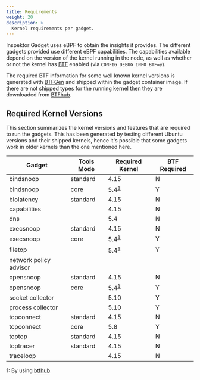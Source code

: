 ```yaml
---
title: Requirements
weight: 20
description: >
  Kernel requirements per gadget.
---
```


Inspektor Gadget uses eBPF to obtain the insights it provides. The
different gadgets provided use different eBPF capabilities.  The
capabilities available depend on the version of the kernel running in the
node, as well as whether or not the kernel has
[BTF](https://www.kernel.org/doc/html/latest/bpf/btf.html) enabled (via
`CONFIG_DEBUG_INFO_BTF=y`).

The required BTF information for some well known kernel versions is
generated with [BTFGen](https://github.com/kinvolk/btfgen) and shipped
within the gadget container image. If there are not shipped types for
the running kernel then they are downloaded from
[BTFhub](https://github.com/aquasecurity/btfhub/).

## Required Kernel Versions

This section summarizes the kernel versions and features that are required to
run the gadgets. This has been generated by testing different Ubuntu versions
and their shipped kernels, hence it's possible that some gadgets work in older
kernels than the one mentioned here.


| Gadget                 | Tools Mode | Required Kernel                 | BTF Required |
|------------------------|------------|---------------------------------|--------------|
| bindsnoop              | standard   | 4.15                            | N            |
| bindsnoop              | core       | 5.4<sup>[1](#btfhubnote)</sup>  | Y            |
| biolatency             | standard   | 4.15                            | N            |
| capabilities           |            | 4.15                            | N            |
| dns                    |            | 5.4                             | N            |
| execsnoop              | standard   | 4.15                            | N            |
| execsnoop              | core       | 5.4<sup>[1](#btfhubnote)</sup>  | Y            |
| filetop                |            | 5.4<sup>[1](#btfhubnote)</sup>  | Y            |
| network policy advisor |            |                                 |              |
| opensnoop              | standard   | 4.15                            | N            |
| opensnoop              | core       | 5.4<sup>[1](#btfhubnote)</sup>  | Y            |
| socket collector       |            | 5.10                            | Y            |
| process collector      |            | 5.10                            | Y            |
| tcpconnect             | standard   | 4.15                            | N            |
| tcpconnect             | core       | 5.8                             | Y            |
| tcptop                 | standard   | 4.15                            | N            |
| tcptracer              | standard   | 4.15                            | N            |
| traceloop              |            | 4.15                            | N            |

<a name="btfhubnote">1</a>: By using [btfhub](https://github.com/aquasecurity/btfhub/)
